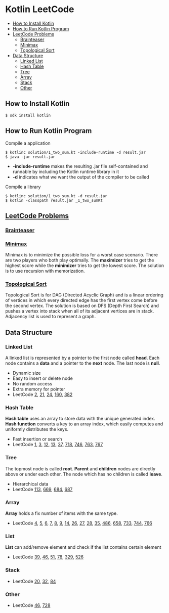 # Kotlin LeetCode
- [How to Install Kotlin](#how-to-install-kotlin)    
- [How to Run Kotlin Program](#how-to-run-kotlin-program)    
- [LeetCode Problems](#leetcode-problems)   
  - [Brainteaser](#brainteaser)
  - [Minimax](#minimax)
  - [Topological Sort](#topological-sort)
- [Data Structure](#data-structure) 
    - [Linked List](#linked-list)
    - [Hash Table](#hash-table)
    - [Tree](#tree)
    - [Array](#array)
    - [Stack](#stack)
    - [Other](#other)

## How to Install Kotlin

    $ sdk install kotlin 

## How to Run Kotlin Program 
Compile a application

    $ kotlinc solution/1_two_sum.kt -include-runtime -d result.jar
    $ java -jar result.jar

+ **-include-runtime** makes the resulting .jar file self-contained and runnable by including the Kotlin runtime library in it
+ **-d** indicates what we want the output of the compiler to be called

Compile a library

    $ kotlinc solution/1_two_sum.kt -d result.jar
    $ kotlin -classpath result.jar _1_two_sumKt

## [LeetCode Problems](https://leetcode.com/problemset/all/)

### [Brainteaser](https://leetcode.com/tag/brainteaser/)

### [Minimax](https://leetcode.com/tag/minimax/)
Minimax is to minimize the possible loss for a worst case scenario. 
There are two players who both play optimally. 
The **maximizer** tries to get the highest score while the **minimizer** tries to get the lowest score. 
The solution is to use recursion with memorization.

### [Topological Sort](https://leetcode.com/tag/topological-sort/)
Topological Sort is for DAG (Directed Acyclic Graph) and is a linear ordering of vertices in which every directed edge has the first vertex come before the second vertex.
The solution is based on DFS (Depth First Search) and pushes a vertex into stack when all of its adjacent vertices are in stack.
Adjacency list is used to represent a graph.
    
## Data Structure

### Linked List
A linked list is represented by a pointer to the first node called **head**.
Each node contains a **data** and a pointer to the **next** node. 
The last node is **null**.
- Dynamic size
- Easy to insert or delete node
- No random access
- Extra memory for pointer
- LeetCode
[2](https://leetcode.com/problems/add-two-numbers/description/),
[21](https://leetcode.com/problems/merge-two-sorted-lists/description/),
[24](https://leetcode.com/problems/swap-nodes-in-pairs/description/),
[160](https://leetcode.com/problems/intersection-of-two-linked-lists/#/description),
[382](https://leetcode.com/problems/linked-list-random-node/description/)

### Hash Table
**Hash table** uses an array to store data with the unique generated index.
**Hash function** converts a key to an array index, 
which easily computes and uniformly distributes the keys.
- Fast insertion or search
- LeetCode
[1](https://leetcode.com/problems/two-sum/description/),
[3](https://leetcode.com/problems/longest-substring-without-repeating-characters/description/),
[12](https://leetcode.com/problems/integer-to-roman/description/),
[13](https://leetcode.com/problems/roman-to-integer/description/),
[37](https://leetcode.com/problems/sudoku-solver/#/description),
[718](https://leetcode.com/problems/maximum-length-of-repeated-subarray/description/),
[746](https://leetcode.com/problems/min-cost-climbing-stairs/description/),
[763](https://leetcode.com/problems/partition-labels/description/),
[767](https://leetcode.com/problems/reorganize-string/description/)

### Tree
The topmost node is called **root**. 
**Parent** and **children** nodes are directly above or under each other.
The node which has no children is called **leave**.
- Hierarchical data
- LeetCode
[113](https://leetcode.com/problems/path-sum-ii/#/description),
[669](https://leetcode.com/problems/trim-a-binary-search-tree/description/),
[684](https://leetcode.com/problems/redundant-connection/description/),
[687](https://leetcode.com/problems/longest-univalue-path/description/)

### Array
**Array** holds a fix number of items with the same type.
- LeetCode
[4](https://leetcode.com/problems/median-of-two-sorted-arrays/description/),
[5](https://leetcode.com/problems/longest-palindromic-substring/description/),
[6](https://leetcode.com/problems/zigzag-conversion/description/),
[7](https://leetcode.com/problems/reverse-integer/description/),
[8](https://leetcode.com/problems/string-to-integer-atoi/description/),
[9](https://leetcode.com/problems/palindrome-number/description/),
[14](https://leetcode.com/problems/longest-common-prefix/description/),
[26](https://leetcode.com/problems/remove-duplicates-from-sorted-array/description/), 
[27](https://leetcode.com/problems/remove-element/description/),
[28](https://leetcode.com/problems/implement-strstr/description/),
[35](https://leetcode.com/problems/search-insert-position/description/),
[486](https://leetcode.com/problems/predict-the-winner/description/),
[658](https://leetcode.com/problems/find-k-closest-elements/description/),
[733](https://leetcode.com/problems/flood-fill/description/),
[744](https://leetcode.com/problems/find-smallest-letter-greater-than-target/description/),
[766](https://leetcode.com/problems/toeplitz-matrix/description/)

### List
**List** can add/remove element and check if the list contains certain element
- LeetCode
[39](https://leetcode.com/problems/combination-sum/description/),
[46](https://leetcode.com/problems/permutations/description/),
[51](https://leetcode.com/problems/n-queens/description/),
[78](https://leetcode.com/problems/subsets/description/),
[329](https://leetcode.com/problems/longest-increasing-path-in-a-matrix/description/),
[526](https://leetcode.com/problems/beautiful-arrangement/description/)

### Stack
- LeetCode
[20](https://leetcode.com/problems/valid-parentheses/description/),
[32](https://leetcode.com/problems/longest-valid-parentheses/#/description),
[84](https://leetcode.com/problems/largest-rectangle-in-histogram/#/description)

### Other
- LeetCode
[46](https://leetcode.com/problems/permutations/#/description),
[728](https://leetcode.com/problems/self-dividing-numbers/description/)
